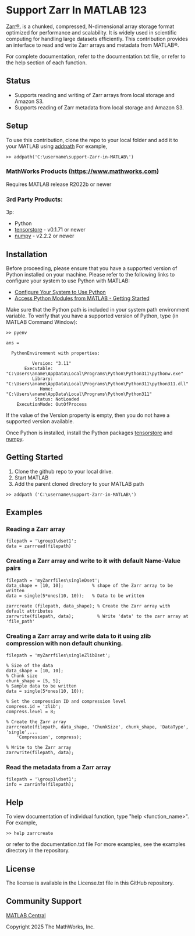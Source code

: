 # Support Zarr In MATLAB 123

[Zarr&reg;.](https://zarr-specs.readthedocs.io/en/latest/specs.html) is a chunked, compressed, N-dimensional array storage format optimized for performance and scalability. It is widely used in scientific computing for handling large datasets efficiently.
This contribution provides an interface to read and write Zarr arrays and metadata from MATLAB&reg;.

For complete documentation, refer to the documentation.txt file, or refer to the help section of each function.

## Status
- Supports reading and writing of Zarr arrays from local storage and Amazon S3.
- Supports reading of Zarr metadata from local storage and Amazon S3.

## Setup
To use this contribution, clone the repo to your local folder and add it to your MATLAB using [addpath](https://www.mathworks.com/help/matlab/ref/addpath.html)
For example, 
```
>> addpath('C:\username\support-Zarr-in-MATLAB\')
```

### MathWorks Products (https://www.mathworks.com)

Requires MATLAB release R2022b or newer

### 3rd Party Products:
3p:
- Python 
- [tensorstore](https://github.com/google/tensorstore) - v0.1.71 or newer
- [numpy](https://github.com/numpy/numpy) - v2.2.2 or newer

## Installation
Before proceeding, please ensure that you have a supported version of Python installed on your machine.
Please refer to the following links to configure your system to use Python with MATLAB:
- [Configure Your System to Use Python](https://www.mathworks.com/help/matlab/matlab_external/install-supported-python-implementation.html)
- [Access Python Modules from MATLAB - Getting Started](https://www.mathworks.com/help/matlab/matlab_external/create-object-from-python-class.html)

Make sure that the Python path is included in your system path environment variable. To verify that you have a supported version of Python, type (in MATLAB Command Window):

```
>> pyenv

ans = 

  PythonEnvironment with properties:

          Version: "3.11"
       Executable: "C:\Users\aname\AppData\Local\Programs\Python\Python311\pythonw.exe"
          Library: "C:\Users\aname\AppData\Local\Programs\Python\Python311\python311.dll"
             Home: "C:\Users\aname\AppData\Local\Programs\Python\Python311"
           Status: NotLoaded
    ExecutionMode: OutOfProcess
```
If the value of the Version property is empty, then you do not have a supported version available.

Once Python is installed, install the Python packages [tensorstore](https://github.com/google/tensorstore) and [numpy](https://github.com/numpy/numpy).

## Getting Started 
1. Clone the github repo to your local drive.
2. Start MATLAB
3. Add the parent cloned directory to your MATLAB path
```
>> addpath ('C:\username\support-Zarr-in-MATLAB\')
```

## Examples

### Reading a Zarr array
```
filepath = '\group1\dset1';
data = zarrread(filepath)
```

### Creating a Zarr array and write to it with default Name-Value pairs
```
filepath = 'myZarrfiles\singleDset';
data_shape = [10, 10];           % shape of the Zarr array to be written
data = single(5*ones(10, 10));   % Data to be written

zarrcreate (filepath, data_shape); % Create the Zarr array with default attributes
zarrwrite(filepath, data);         % Write 'data' to the zarr array at 'file_path'
```

### Creating a Zarr array and write data to it using zlib compression with non default chunking.
```
filepath = 'myZarrfiles\singleZlibDset';

% Size of the data
data_shape = [10, 10];
% Chunk size
chunk_shape = [5, 5];
% Sample data to be written
data = single(5*ones(10, 10));

% Set the compression ID and compression level
compress.id = 'zlib';
compress.level = 8;

% Create the Zarr array
zarrcreate(filepath, data_shape, 'ChunkSize', chunk_shape, 'DataType', 'single',...
	'Compression', compress);
	
% Write to the Zarr array
zarrwrite(filepath, data);
```


### Read the metadata from a Zarr array
```
filepath = '\group1\dset1';
info = zarrinfo(filepath);
```

## Help
To view documentation of individual function, type "help \<function_name>\". For example,
```
>> help zarrcreate
```
or refer to the documentation.txt file
For more examples, see the examples directory in the repository.


## License
<!--- Make sure you have a License.txt within your Repo --->

The license is available in the License.txt file in this GitHub repository.

## Community Support
[MATLAB Central](https://www.mathworks.com/matlabcentral)

Copyright 2025 The MathWorks, Inc.